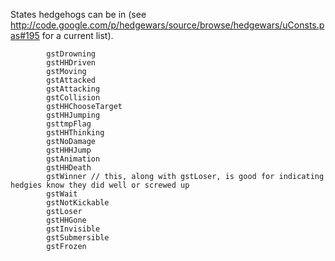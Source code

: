 States hedgehogs can be in (see http://code.google.com/p/hedgewars/source/browse/hedgewars/uConsts.pas#195 for a current
list).
```
        gstDrowning
        gstHHDriven
        gstMoving
        gstAttacked
        gstAttacking
        gstCollision
        gstHHChooseTarget
        gstHHJumping
        gsttmpFlag
        gstHHThinking
        gstNoDamage
        gstHHHJump
        gstAnimation
        gstHHDeath
        gstWinner // this, along with gstLoser, is good for indicating hedgies know they did well or screwed up
        gstWait
        gstNotKickable
        gstLoser
        gstHHGone
        gstInvisible
        gstSubmersible
        gstFrozen
```